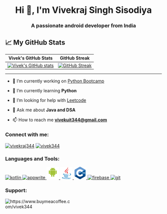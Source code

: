 <h1 align="center">Hi 👋, I'm Vivekraj Singh Sisodiya</h1>
<h3 align="center">A passionate android developer from India</h3>
  
## &#x1f4c8; My GitHub Stats
| Vivek's GitHub Stats | GitHub Streak |
| --- | --- |
[![Vivek's GitHub stats](https://github-readme-stats.vercel.app/api?username=vivek-344&show_icons=true)](https://github.com/vivek-344) | [![GitHub Streak](https://github-readme-streak-stats.herokuapp.com?user=vivek-344)](https://github.com/vivek-344) |

---

- 🔭 I’m currently working on [Python Bootcamp](https://github.com/vivek-344/100DaysofCode-Python-Bootcamp)

- 🌱 I’m currently learning **Python**

- 🤝 I’m looking for help with [Leetcode](https://leetcode.com/u/vivek344/)

- 💬 Ask me about **Java and DSA**

- 📫 How to reach me **vivekuit344@gmail.com**

<h3 align="left">Connect with me:</h3>
<p align="left">
<a href="https://twitter.com/vivekraj344" target="blank"><img align="center" src="https://raw.githubusercontent.com/rahuldkjain/github-profile-readme-generator/master/src/images/icons/Social/twitter.svg" alt="vivekraj344" height="30" width="40" /></a>
<a href="https://linkedin.com/in/vivek344" target="blank"><img align="center" src="https://raw.githubusercontent.com/rahuldkjain/github-profile-readme-generator/master/src/images/icons/Social/linked-in-alt.svg" alt="vivek344" height="30" width="40" /></a>
</p>

<h3 align="left">Languages and Tools:</h3>
<p align="left"> <a href="https://kotlinlang.org" target="_blank" rel="noreferrer"> <img src="https://www.vectorlogo.zone/logos/kotlinlang/kotlinlang-icon.svg" alt="kotlin" width="40" height="40"/> </a> <a href="https://appwrite.io" target="_blank" rel="noreferrer"> <img src="https://www.vectorlogo.zone/logos/appwriteio/appwriteio-icon.svg" alt="appwrite" width="40" height="40"/> </a> <a href="https://developer.android.com" target="_blank" rel="noreferrer"> <img src="https://raw.githubusercontent.com/devicons/devicon/master/icons/android/android-original-wordmark.svg" alt="android" width="40" height="40"/> </a> <a href="https://www.java.com" target="_blank" rel="noreferrer"> <img src="https://raw.githubusercontent.com/devicons/devicon/master/icons/java/java-original.svg" alt="java" width="40" height="40"/> </a> <a href="https://www.w3schools.com/cpp/" target="_blank" rel="noreferrer"> <img src="https://raw.githubusercontent.com/devicons/devicon/master/icons/cplusplus/cplusplus-original.svg" alt="cplusplus" width="40" height="40"/> </a> <a href="https://firebase.google.com/" target="_blank" rel="noreferrer"> <img src="https://www.vectorlogo.zone/logos/firebase/firebase-icon.svg" alt="firebase" width="40" height="40"/> </a> <a href="https://git-scm.com/" target="_blank" rel="noreferrer"> <img src="https://www.vectorlogo.zone/logos/git-scm/git-scm-icon.svg" alt="git" width="40" height="40"/> </a> </p>

<h3 align="left">Support:</h3>
<p><a href="https://www.buymeacoffee.com/vivek344"> <img align="left" src="https://cdn.buymeacoffee.com/buttons/v2/default-yellow.png" height="50" width="210" alt="https://www.buymeacoffee.com/vivek344" /></a></p>
